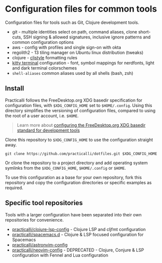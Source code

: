 # Configuration files for common tools

Configuration files for tools such as Git, Clojure development tools.

* git - multiple identities select on path, command aliases, clone short-cuts, SSH signing & allowed signatures, inclusive ignore patterns and common configuration options
* aws - config with profiles and single sign-on with okta
* regolith2 - 13 tiling manager on Ubuntu linux distribution (tweaks)
* clojure - [cljstyle](https://github.com/greglook/cljstyle) formatting rules
* [kitty terminal](https://sw.kovidgoyal.net/kitty/) configuration - font, symbol mappings for nerdfonts, light and dark terminal colorschemes
* `shell-aliases` common aliases used by all shells (bash, zsh)


## Install

Practicalli follows the FreeDesktop.org XDG basedir specification for configuration files, with `$XDG_CONFIG_HOME` set to `$HOME/.config`.  Using this directory simplifies the versioning of configuration files, compared to using the root of a user account, i.e. `$HOME`.

> Learn more about [configuring the FreeDesktop.org XDG basedir standard for development tools](https://practical.li/blog/posts/adopt-FreeDesktop.org-XDG-standard-for-configuration-files/)

Clone this repository to `$XDG_CONFIG_HOME` to use the configuration straight away.  

```shell
git clone https://github.com/practicalli/dotfiles.git $XDG_CONFIG_HOME
```

Or clone the repository to a project directory and add operating system symlinks from the `$XDG_CONFIG_HOME`, `$HOME/.config` or `$HOME`.  

To use this configuration as a base for your own repository, fork this repository and copy the configuration directories or specific examples as required.


## Specific tool repositories

Tools with a larger configuration have been separated into their own repositories for convenience.

* [practicalli/clojure-lsp-config](https://github.com/practicalli/clojure-lsp-config) - Clojure LSP and cljfmt configuration
* [practicalli/spacemacs.d](https://github.com/practicalli/spacemacs.d/) - Clojure & LSP focused configuration for Spacemacs
* [practicalli/astronvim-config](https://github.com/practicalli/astronvim-config)
* [practicalli/neovim-config](https://github.com/practicalli/neovim-config-redux) - DEPRECATED - Clojure, Conjure & LSP configuration with Fennel and Lua configuration
